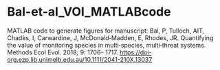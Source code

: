 # Bal-et-al_VOI_MATLABcode

MATLAB code to generate figures for manuscript: Bal, P, Tulloch, AIT, Chadès, I, Carwardine, J, McDonald‐Madden, E, Rhodes, JR. Quantifying the value of monitoring species in multi‐species, multi‐threat systems. Methods Ecol Evol. 2018; 9: 1706– 1717. https://doi-org.ezp.lib.unimelb.edu.au/10.1111/2041-210X.13037
 
